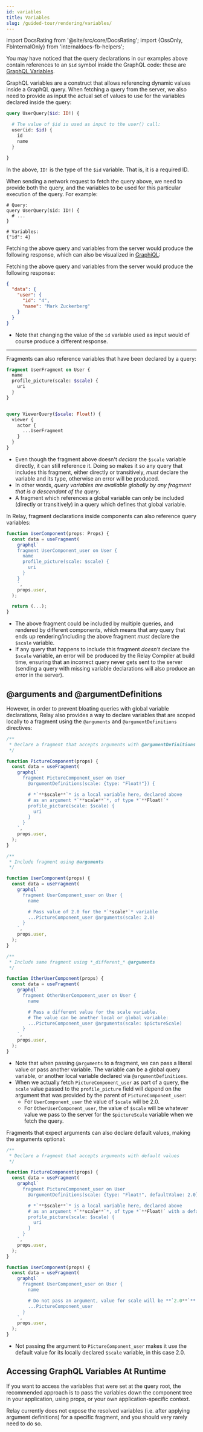 ```yaml
---
id: variables
title: Variables
slug: /guided-tour/rendering/variables/
---
```


import DocsRating from '@site/src/core/DocsRating';
import {OssOnly, FbInternalOnly} from 'internaldocs-fb-helpers';

You may have noticed that the query declarations in our examples above contain references to an `$id` symbol inside the GraphQL code: these are [GraphQL Variables](https://graphql.github.io/learn/queries/#variables).

GraphQL variables are a construct that allows referencing dynamic values inside a GraphQL query. When fetching a query from the server, we also need to provide as input the actual set of values to use for the variables declared inside the query:

```graphql
query UserQuery($id: ID!) {

  # The value of $id is used as input to the user() call:
  user(id: $id) {
    id
    name
  }

}
```

In the above, `ID!` is the type of the `$id` variable. That is, it is a required ID.

When sending a network request to fetch the query above, we need to provide both the query, and the variables to be used for this particular execution of the query.  For example:

```
# Query:
query UserQuery($id: ID!) {
  # ...
}

# Variables:
{"id": 4}
```


<FbInternalOnly>

Fetching the above query and variables from the server would produce the following response, which can also be visualized in [GraphiQL](https://fburl.com/graphiql/kiuar058):

</FbInternalOnly>

<OssOnly>

Fetching the above query and variables from the server would produce the following response:

</OssOnly>

```json
{
  "data": {
    "user": {
      "id": "4",
      "name": "Mark Zuckerberg"
    }
  }
}
```

* Note that changing the value of the `id` variable used as input would of course produce a different response.

* * *

Fragments can also reference variables that have been declared by a query:

```graphql
fragment UserFragment on User {
  name
  profile_picture(scale: $scale) {
    uri
  }
}


query ViewerQuery($scale: Float!) {
  viewer {
    actor {
      ...UserFragment
    }
  }
}
```

* Even though the fragment above doesn't *declare* the `$scale` variable directly, it can still reference it. Doing so makes it so any query that includes this fragment, either directly or transitively, *must* declare the variable and its type, otherwise an error will be produced.
* In other words, *query variables are available globally by any fragment that is a descendant of the query*.
* A fragment which references a global variable can only be included (directly or transitively) in a query which defines that global variable.


In Relay, fragment declarations inside components can also reference query variables:

```js
function UserComponent(props: Props) {
  const data = useFragment(
    graphql`
    fragment UserComponent_user on User {
      name
      profile_picture(scale: $scale) {
        uri
      }
    }
    `,
    props.user,
  );

  return (...);
}
```

* The above fragment could be included by multiple queries, and rendered by different components, which means that any query that ends up rendering/including the above fragment *must* declare the `$scale` variable.
*  If any query that happens to include this fragment *doesn't* declare the `$scale` variable, an error will be produced by the Relay Compiler at build time, ensuring that an incorrect query never gets sent to the server (sending a query with missing variable declarations will also produce an error in the server).



## @arguments and @argumentDefinitions

However, in order to prevent bloating queries with global variable declarations, Relay also provides a way to declare variables that are scoped locally to a fragment using  the `@arguments` and `@argumentDefinitions` directives:

```js
/**
 * Declare a fragment that accepts arguments with @argumentDefinitions
 */

function PictureComponent(props) {
  const data = useFragment(
    graphql`
      fragment PictureComponent_user on User
        @argumentDefinitions(scale: {type: "Float!"}) {

        # *`**$scale**`* is a local variable here, declared above
        # as an argument *`**scale**`*, of type *`**Float!`*
        profile_picture(scale: $scale) {
          uri
        }
      }
    `,
    props.user,
  );
}
```

```js
/**
 * Include fragment using @arguments
 */

function UserComponent(props) {
  const data = useFragment(
    graphql`
      fragment UserComponent_user on User {
        name

        # Pass value of 2.0 for the *`*scale*`* variable
        ...PictureComponent_user @arguments(scale: 2.0)
      }
    `,
    props.user,
  );
}
```

```js
/**
 * Include same fragment using *_different_* @arguments
 */

function OtherUserComponent(props) {
  const data = useFragment(
    graphql`
      fragment OtherUserComponent_user on User {
        name

        # Pass a different value for the scale variable.
        # The value can be another local or global variable:
        ...PictureComponent_user @arguments(scale: $pictureScale)
      }
    `,
    props.user,
  );
}
```

* Note that when passing `@arguments` to a fragment, we can pass a literal value or pass another variable. The variable can be a global query variable, or another local variable declared via `@argumentDefinitions`.
* When we actually fetch `PictureComponent_user` as part of a query, the `scale` value passed to the `profile_picture` field will depend on the argument that was provided by the parent of `PictureComponent_user`:
    * For `UserComponent_user` the value of `$scale` will be 2.0.
    * For `OtherUserComponent_user`, the value of `$scale` will be whatever value we pass to the server for the `$pictureScale` variable when we fetch the query.


Fragments that expect arguments can also declare default values, making the arguments optional:

```js
/**
 * Declare a fragment that accepts arguments with default values
 */

function PictureComponent(props) {
  const data = useFragment(
    graphql`
      fragment PictureComponent_user on User
        @argumentDefinitions(scale: {type: "Float!", defaultValue: 2.0}) {

        # *`**$scale**`* is a local variable here, declared above
        # as an argument *`**scale**`*, of type *`**Float!` with a default value of *`2.0**`**
        profile_picture(scale: $scale) {
          uri
        }
      }
    `,
    props.user,
  );
}
```

```js
function UserComponent(props) {
  const data = useFragment(
    graphql`
      fragment UserComponent_user on User {
        name

        # Do not pass an argument, value for scale will be **`2.0**`**
        ...PictureComponent_user
      }
    `,
    props.user,
  );
}
```

* Not passing the argument to `PictureComponent_user` makes it use the default value for its locally declared `$scale` variable, in this case 2.0.



## Accessing GraphQL Variables At Runtime


If you want to access the variables that were set at the query root, the recommended approach is to pass the variables down the component tree in your application, using props, or your own application-specific context.

Relay currently does not expose the resolved variables (i.e. after applying argument definitions) for a specific fragment, and you should very rarely need to do so.




<DocsRating />
